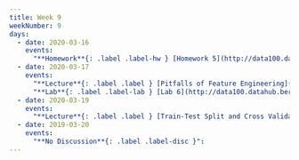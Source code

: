 ```yaml
---
title: Week 9
weekNumber: 9
days:
  - date: 2020-03-16
    events:
      "**Homework**{: .label .label-hw } [Homework 5](http://data100.datahub.berkeley.edu/hub/user-redirect/git-sync?repo=https://github.com/DS-100/sp20&subPath=hw/hw5/) (due Mar. 30)":
  - date: 2020-03-17
    events:
      "**Lecture**{: .label .label } [Pitfalls of Feature Engineering](../resources/assets/lectures/lec17/FeatureEngineeringPitfalls.html) ([code](http://data100.datahub.berkeley.edu/hub/user-redirect/git-sync?repo=https://github.com/DS-100/sp20&subPath=lecture/lec17/)) ([playlist](https://www.youtube.com/playlist?list=PLcK2S75CXo8Msk-bgx59yIgftzr-J7KIX))":
      "**Lab**{: .label .label-lab } [Lab 6](http://data100.datahub.berkeley.edu/hub/user-redirect/git-sync?repo=https://github.com/DS-100/sp20&subPath=lab/lab06/) (due Mar. 30)":
  - date: 2020-03-19
    events:
      "**Lecture**{: .label .label } [Train-Test Split and Cross Validation](../resources/assets/lectures/lec18/TrainTestSplitAndCrossValidation.html) ([code](http://data100.datahub.berkeley.edu/hub/user-redirect/git-sync?repo=https://github.com/DS-100/sp20&subPath=lecture/lec18/)) ([playlist](https://www.youtube.com/playlist?list=PLcK2S75CXo8PLCh0rHOMzopOXSCjqfcF1))":
  - date: 2019-03-20
    events:
      "**No Discussion**{: .label .label-disc }":
---
```

